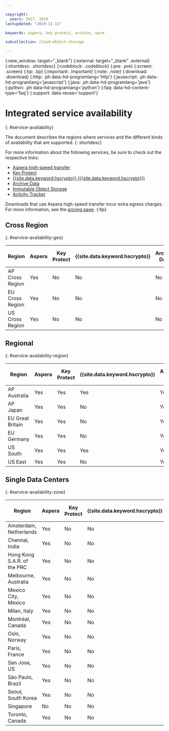 ```yaml
---

copyright:
  years: 2017, 2019
lastupdated: "2019-11-11"

keywords: aspera, key protect, archive, worm

subcollection: cloud-object-storage

---
```

{:new_window: target="_blank"}
{:external: target="_blank" .external}
{:shortdesc: .shortdesc}
{:codeblock: .codeblock}
{:pre: .pre}
{:screen: .screen}
{:tip: .tip}
{:important: .important}
{:note: .note}
{:download: .download} 
{:http: .ph data-hd-programlang='http'} 
{:javascript: .ph data-hd-programlang='javascript'} 
{:java: .ph data-hd-programlang='java'} 
{:python: .ph data-hd-programlang='python'}
{:faq: data-hd-content-type='faq'}
{:support: data-reuse='support'}

# Integrated service availability
{: #service-availability}

The document describes the regions where services and the different kinds of availability that are supported.
{: shortdesc}

For more information about the following services, be sure to check out the respective links:

* [Aspera high-speed transfer](/docs/services/cloud-object-storage/basics?topic=cloud-object-storage-aspera)
* [Key Protect](/docs/services/cloud-object-storage/basics/cloud-object-storage/basics?topic=cloud-object-storage-encryption#sse-kp)
* [{{site.data.keyword.hscrypto}} ({{site.data.keyword.hscrypto}})](/docs/services/cloud-object-storage?topic=cloud-object-storage-encryption)
* [Archive Data](/docs/services/cloud-object-storage/basics?topic=cloud-object-storage-archive)
* [Immutable Object Storage](/docs/services/cloud-object-storage/basics?topic=cloud-object-storage-immutable)
* [Activity Tracker](/docs/services/Activity-Tracker-with-LogDNA?topic=logdnaat-getting-started#getting-started)


Downloads that use Aspera high-speed transfer incur extra egress charges. For more information, see the [pricing page](https://www.ibm.com/cloud/object-storage).
{:tip}

## Cross Region
{: #service-availability-geo}

| Region          | Aspera | Key Protect | {{site.data.keyword.hscrypto}} | Archive Data | Immutable Object Storage | Activity Tracker | Functions |
|-----------------|--------|-------------|--------------------------------|--------------|--------------------------|------------------|-----------|
| AP Cross Region | Yes    | No          | No                             | No           | No                       | Tokyo            | No        |
| EU Cross Region | Yes    | No          | No                             | No           | No                       | Frankfurt        | No        |
| US Cross Region | Yes    | No          | No                             | No           | Yes                      | Dallas           | No        |




## Regional
{: #service-availability-region}

| Region           | Aspera | Key Protect | {{site.data.keyword.hscrypto}} | Archive Data | Immutable Object Storage | Activity Tracker | Functions |
|------------------|--------|-------------|--------------------------------|--------------|--------------------------|------------------|-----------|
| AP Australia     | Yes    | Yes         | Yes                            | Yes          | Yes                      | Sydney           | No        |
| AP Japan         | Yes    | Yes         | No                             | Yes          | Yes                      | Tokyo            | Yes       |
| EU Great Britain | Yes    | Yes         | No                             | Yes          | Yes                      | London           | Yes       |
| EU Germany       | Yes    | Yes         | No                             | Yes          | Yes                      | Frankfurt        | Yes       |
| US South         | Yes    | Yes         | Yes                            | Yes          | Yes                      | Dallas           | Yes       |
| US East          | Yes    | Yes         | No                             | Yes          | Yes                      | Dallas           | Yes       |

## Single Data Centers
{: #service-availability-zone}

| Region                      | Aspera | Key Protect | {{site.data.keyword.hscrypto}} | Archive Data | Immutable Object Storage | Activity Tracker | Functions |
|-----------------------------|--------|-------------|--------------------------------|--------------|--------------------------|------------------|-----------|
| Amsterdam, Netherlands      | Yes    | No          | No                             | No           | No                       | Frankfurt        | No        |
| Chennai, India              | Yes    | No          | No                             | No           | No                       | Tokyo            | No        |
| Hong Kong S.A.R. of the PRC | Yes    | No          | No                             | No           | No                       | Tokyo            | No        |
| Melbourne, Australia        | Yes    | No          | No                             | No           | No                       | Sydney           | No        |
| Mexico City, Mexico         | Yes    | No          | No                             | No           | No                       | Dallas           | No        |
| Milan, Italy                | Yes    | No          | No                             | No           | No                       | Frankfurt        | No        |
| Montréal, Canada            | Yes    | No          | No                             | No           | No                       | Dallas           | No        |
| Oslo, Norway                | Yes    | No          | No                             | No           | No                       | Frankfurt        | No        |
| Paris, France               | Yes    | No          | No                             | No           | No                       | Frankfurt        | No        |
| San Jose, US                | Yes    | No          | No                             | No           | No                       | Dallas           | No        |
| São Paulo, Brazil           | Yes    | No          | No                             | Yes          | No                       | Dallas           | No        |
| Seoul, South Korea          | Yes    | No          | No                             | No           | No                       | Tokyo            | No        |
| Singapore                   | No     | No          | No                             | No           | No                       | Tokyo            | No        |
| Toronto, Canada             | Yes    | No          | No                             | Yes          | No                       | Dallas           | No        |
